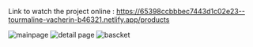 Link to watch the project online : https://65398ccbbbec7443d1c02e23--tourmaline-vacherin-b46321.netlify.app/products


![mainpage](https://github.com/alifcpr/shopping-cart/assets/71038253/ccc1ae05-d1b2-4cf3-83dc-33505b9d479a)
![detail page](https://github.com/alifcpr/shopping-cart/assets/71038253/a6f8f37e-cf71-4af9-9b66-00e61405ce41)
![bascket](https://github.com/alifcpr/shopping-cart/assets/71038253/b3340aff-1c91-4089-9e36-aefee65bec7e)

